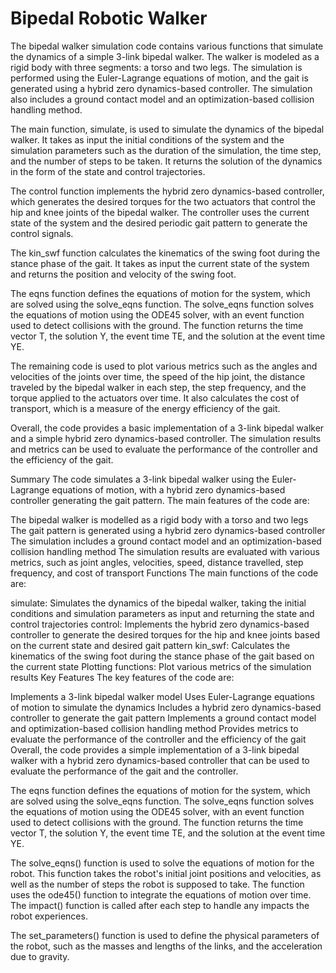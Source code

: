 # Bipedal Robotic Walker

The bipedal walker simulation code contains various functions that simulate the dynamics of a simple 3-link bipedal walker. The walker is modeled as a rigid body with three segments: a torso and two legs. The simulation is performed using the Euler-Lagrange equations of motion, and the gait is generated using a hybrid zero dynamics-based controller. The simulation also includes a ground contact model and an optimization-based collision handling method.

The main function, simulate, is used to simulate the dynamics of the bipedal walker. It takes as input the initial conditions of the system and the simulation parameters such as the duration of the simulation, the time step, and the number of steps to be taken. It returns the solution of the dynamics in the form of the state and control trajectories.

The control function implements the hybrid zero dynamics-based controller, which generates the desired torques for the two actuators that control the hip and knee joints of the bipedal walker. The controller uses the current state of the system and the desired periodic gait pattern to generate the control signals.

The kin_swf function calculates the kinematics of the swing foot during the stance phase of the gait. It takes as input the current state of the system and returns the position and velocity of the swing foot.

The eqns function defines the equations of motion for the system, which are solved using the solve_eqns function. The solve_eqns function solves the equations of motion using the ODE45 solver, with an event function used to detect collisions with the ground. The function returns the time vector T, the solution Y, the event time TE, and the solution at the event time YE.

The remaining code is used to plot various metrics such as the angles and velocities of the joints over time, the speed of the hip joint, the distance traveled by the bipedal walker in each step, the step frequency, and the torque applied to the actuators over time. It also calculates the cost of transport, which is a measure of the energy efficiency of the gait.

Overall, the code provides a basic implementation of a 3-link bipedal walker and a simple hybrid zero dynamics-based controller. The simulation results and metrics can be used to evaluate the performance of the controller and the efficiency of the gait.





Summary
The code simulates a 3-link bipedal walker using the Euler-Lagrange equations of motion, with a hybrid zero dynamics-based controller generating the gait pattern. The main features of the code are:

The bipedal walker is modelled as a rigid body with a torso and two legs
The gait pattern is generated using a hybrid zero dynamics-based controller
The simulation includes a ground contact model and an optimization-based collision handling method
The simulation results are evaluated with various metrics, such as joint angles, velocities, speed, distance travelled, step frequency, and cost of transport
Functions
The main functions of the code are:

simulate: Simulates the dynamics of the bipedal walker, taking the initial conditions and simulation parameters as input and returning the state and control trajectories
control: Implements the hybrid zero dynamics-based controller to generate the desired torques for the hip and knee joints based on the current state and desired gait pattern
kin_swf: Calculates the kinematics of the swing foot during the stance phase of the gait based on the current state
Plotting functions: Plot various metrics of the simulation results
Key Features
The key features of the code are:

Implements a 3-link bipedal walker model
Uses Euler-Lagrange equations of motion to simulate the dynamics
Includes a hybrid zero dynamics-based controller to generate the gait pattern
Implements a ground contact model and optimization-based collision handling method
Provides metrics to evaluate the performance of the controller and the efficiency of the gait
Overall, the code provides a simple implementation of a 3-link bipedal walker with a hybrid zero dynamics-based controller that can be used to evaluate the performance of the gait and the controller.




The eqns function defines the equations of motion for the system, which are solved using the solve_eqns function. The solve_eqns function solves the equations of motion using the ODE45 solver, with an event function used to detect collisions with the ground. The function returns the time vector T, the solution Y, the event time TE, and the solution at the event time YE.




The solve_eqns() function is used to solve the equations of motion for the robot. This function takes the robot's initial joint positions and velocities, as well as the number of steps the robot is supposed to take. The function uses the ode45() function to integrate the equations of motion over time. The impact() function is called after each step to handle any impacts the robot experiences.



The set_parameters() function is used to define the physical parameters of the robot, such as the masses and lengths of the links, and the acceleration due to gravity.